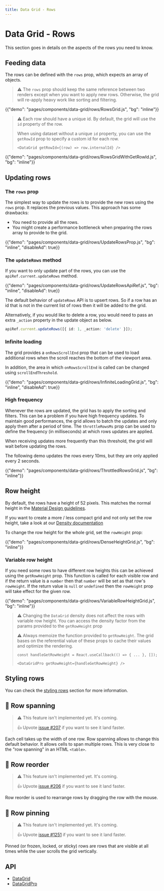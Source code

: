 ```yaml
---
title: Data Grid - Rows
---
```


# Data Grid - Rows

<p class="description">This section goes in details on the aspects of the rows you need to know.</p>

## Feeding data

The rows can be defined with the `rows` prop, which expects an array of objects.

> ⚠️ The `rows` prop should keep the same reference between two renders except when you want to apply new rows.
> Otherwise, the grid will re-apply heavy work like sorting and filtering.

{{"demo": "pages/components/data-grid/rows/RowsGrid.js", "bg": "inline"}}

> ⚠️ Each row should have a unique id.
> By default, the grid will use the `id` property of the row.
>
> When using dataset without a unique `id` property, you can use the `getRowId` prop to specify a custom id for each row.
>
> ```tsx
> <DataGrid getRowId={(row) => row.internalId} />
> ```

{{"demo": "pages/components/data-grid/rows/RowsGridWithGetRowId.js", "bg": "inline"}}

## Updating rows

### The `rows` prop

The simplest way to update the rows is to provide the new rows using the `rows` prop.
It replaces the previous values. This approach has some drawbacks:

- You need to provide all the rows.
- You might create a performance bottleneck when preparing the rows array to provide to the grid.

{{"demo": "pages/components/data-grid/rows/UpdateRowsProp.js", "bg": "inline", "disableAd": true}}

### The `updateRows` method [<span class="plan-pro"></span>](https://mui.com/store/items/material-ui-pro/)

If you want to only update part of the rows, you can use the `apiRef.current.updateRows` method.

{{"demo": "pages/components/data-grid/rows/UpdateRowsApiRef.js", "bg": "inline", "disableAd": true}}

The default behavior of `updateRows` API is to upsert rows.
So if a row has an id that is not in the current list of rows then it will be added to the grid.

Alternatively, if you would like to delete a row, you would need to pass an extra `_action` property in the update object as below.

```ts
apiRef.current.updateRows([{ id: 1, _action: 'delete' }]);
```

### Infinite loading [<span class="plan-pro"></span>](https://mui.com/store/items/material-ui-pro/)

The grid provides a `onRowsScrollEnd` prop that can be used to load additional rows when the scroll reaches the bottom of the viewport area.

In addition, the area in which `onRowsScrollEnd` is called can be changed using `scrollEndThreshold`.

{{"demo": "pages/components/data-grid/rows/InfiniteLoadingGrid.js", "bg": "inline", "disableAd": true}}

### High frequency [<span class="plan-pro"></span>](https://material-ui.com/store/items/material-ui-pro/)

Whenever the rows are updated, the grid has to apply the sorting and filters. This can be a problem if you have high frequency updates. To maintain good performances, the grid allows to batch the updates and only apply them after a period of time. The `throttleRowsMs` prop can be used to define the frequency (in milliseconds) at which rows updates are applied.

When receiving updates more frequently than this threshold, the grid will wait before updating the rows.

The following demo updates the rows every 10ms, but they are only applied every 2 seconds.

{{"demo": "pages/components/data-grid/rows/ThrottledRowsGrid.js", "bg": "inline"}}

## Row height

By default, the rows have a height of 52 pixels.
This matches the normal height in the [Material Design guidelines](https://material.io/components/data-tables).

If you want to create a more / less compact grid and not only set the row height, take a look at our [Density documentation](/components/data-grid/accessibility/#density-selector)

To change the row height for the whole grid, set the `rowHeight` prop:

{{"demo": "pages/components/data-grid/rows/DenseHeightGrid.js", "bg": "inline"}}

### Variable row height

If you need some rows to have different row heights this can be achieved using the `getRowHeight` prop. This function is called for each visible row and if the return value is a `number` then that `number` will be set as that row's `rowHeight`. If the return value is `null` or `undefined` then the `rowHeight` prop will take effect for the given row.

{{"demo": "pages/components/data-grid/rows/VariableRowHeightGrid.js", "bg": "inline"}}

> ⚠ Changing the `DataGrid` density does not affect the rows with variable row height.
> You can access the density factor from the params provided to the `getRowHeight` prop
>
> ⚠ Always memoize the function provided to `getRowHeight`.
> The grid bases on the referential value of these props to cache their values and optimize the rendering.
>
> ```tsx
> const handleGetRowHeight = React.useCallback(() => { ... }, []);
>
> <DataGridPro getRowHeight={handleGetRowHeight} />
> ```

## Styling rows

You can check the [styling rows](/components/data-grid/style/#styling-rows) section for more information.

## 🚧 Row spanning

> ⚠️ This feature isn't implemented yet. It's coming.
>
> 👍 Upvote [issue #207](https://github.com/mui-org/material-ui-x/issues/207) if you want to see it land faster.

Each cell takes up the width of one row.
Row spanning allows to change this default behavior.
It allows cells to span multiple rows.
This is very close to the "row spanning" in an HTML `<table>`.

## 🚧 Row reorder [<span class="plan-pro"></span>](https://mui.com/store/items/material-ui-pro/)

> ⚠️ This feature isn't implemented yet. It's coming.
>
> 👍 Upvote [issue #206](https://github.com/mui-org/material-ui-x/issues/206) if you want to see it land faster.

Row reorder is used to rearrange rows by dragging the row with the mouse.

## 🚧 Row pinning [<span class="plan-pro"></span>](https://mui.com/store/items/material-ui-pro/)

> ⚠️ This feature isn't implemented yet. It's coming.
>
> 👍 Upvote [issue #1251](https://github.com/mui-org/material-ui-x/issues/1251) if you want to see it land faster.

Pinned (or frozen, locked, or sticky) rows are rows that are visible at all times while the user scrolls the grid vertically.

## API

- [DataGrid](/api/data-grid/data-grid/)
- [DataGridPro](/api/data-grid/data-grid-pro/)

